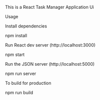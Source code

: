 This is a React Task Manager Application Ui

Usage

Install dependencies

npm install

Run React dev server (http://localhost:3000)

npm start

Run the JSON server (http://localhost:5000)

npm run server

To build for production

npm run build
